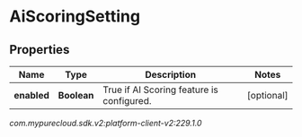 # AiScoringSetting


## Properties

| Name | Type | Description | Notes |
| ------------ | ------------- | ------------- | ------------- |
| **enabled** | **Boolean** | True if AI Scoring feature is configured. |  [optional] |




_com.mypurecloud.sdk.v2:platform-client-v2:229.1.0_
